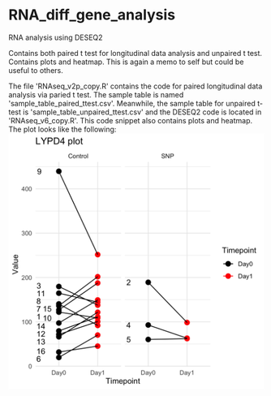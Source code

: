 # RNA_diff_gene_analysis
RNA analysis using DESEQ2

Contains both paired t test for longitudinal data analysis and unpaired t test. Contains plots and heatmap. This is again a memo to self but could be useful to others.

The file 'RNAseq_v2p_copy.R' contains the code for paired longitudinal data analysis via paried t test. The sample table is named 'sample_table_paired_ttest.csv'. Meanwhile, the sample table for unpaired t-test is 'sample_table_unpaired_ttest.csv' and the DESEQ2 code is located in 'RNAseq_v6_copy.R'. This code snippet also contains plots and heatmap. The plot looks like the following:
![Plot Image](LYPD4_plot.png)
